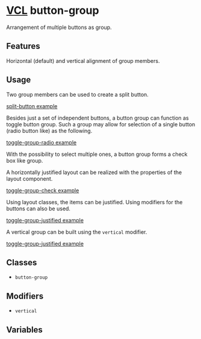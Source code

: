 # [VCL](https://vcl.github.io/vcl/) button-group

Arrangement of multiple buttons as group.

## Features

Horizontal (default) and vertical alignment of group members.

## Usage

Two group members can be used to create a split button.

[split-button example](/demo/example-split-button.html)

Besides just a set of independent buttons, a button group can function as
toggle button group.
Such a group may allow for selection of a single button (radio button like)
as the following.

[toggle-group-radio example](/demo/example-toggle-group-radio.html)

With the possibility to select multiple ones, a button group forms a
check box like group.

A horizontally justified layout can be realized with the properties of the
layout component.

[toggle-group-check example](/demo/example-toggle-group-check.html)

Using layout classes, the items can be justified. Using modifiers for the buttons
can also be used.

[toggle-group-justified example](/demo/example-toggle-group-justified.html)

A vertical group can be built using the `vertical` modifier.

[toggle-group-justified example](/demo/example-vertical-group.html)

## Classes

- `button-group`

## Modifiers

- `vertical`

## Variables
